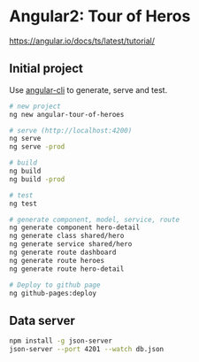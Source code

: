 # Angular2: Tour of Heros

https://angular.io/docs/ts/latest/tutorial/

## Initial project

Use [angular-cli](https://cli.angular.io/) to generate, serve and test. 

```bash
# new project
ng new angular-tour-of-heroes

# serve (http://localhost:4200)
ng serve
ng serve -prod

# build
ng build
ng build -prod

# test
ng test

# generate component, model, service, route
ng generate component hero-detail
ng generate class shared/hero
ng generate service shared/hero
ng generate route dashboard
ng generate route heroes
ng generate route hero-detail

# Deploy to github page
ng github-pages:deploy
``` 

## Data server

```bash
npm install -g json-server
json-server --port 4201 --watch db.json
```